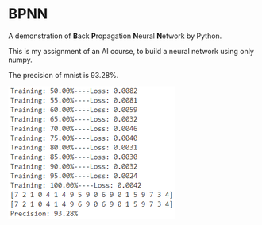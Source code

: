 # BPNN
A demonstration of **B**ack **P**ropagation **N**eural **N**etwork by Python.

This is my assignment of an AI course, to build a neural network using only numpy.

The precision of mnist is 93.28%.

![Precision of mnist](https://github.com/DragonRollGH/BPNN/blob/master/precision.png?raw=true)
